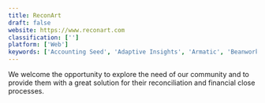 ```yaml
---
title: ReconArt
draft: false 
website: https://www.reconart.com
classification: ['']
platform: ['Web']
keywords: ['Accounting Seed', 'Adaptive Insights', 'Armatic', 'BeanworksAP', 'CCH Tagetik', 'FloQast', 'Host Analytics', 'IBM Cognos Controller', 'Invoiced', 'Kaufman Hall Axiom Software', 'Longview', 'Prophix Software', 'QPR Performance Management', 'Tesorio', 'TruEquity', 'UPCS by Trintech', 'Vena', 'VersaPay ARC', 'YayPay']
---
```

We welcome the opportunity to explore the need of our community and to provide them with a great solution for their reconciliation and financial close processes.